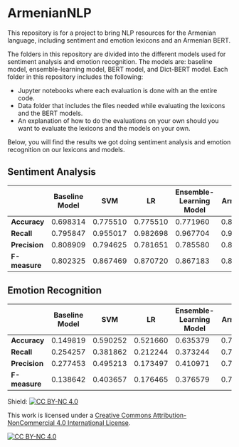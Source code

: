# ArmenianNLP
This repository is for a project to bring NLP resources for the Armenian language, including sentiment and emotion lexicons and an Armenian BERT.

The folders in this repository are divided into the different models used for sentiment analysis and emotion recognition. The models are: baseline model, ensemble-learning model, BERT model, and Dict-BERT model. Each folder in this repository includes the following:
- Jupyter notebooks where each evaluation is done with an the entire code.
- Data folder that includes the files needed while evaluating the lexicons and the BERT models.
- An explanation of how to do the evaluations on your own should you want to evaluate the lexicons and the models on your own.

Below, you will find the results we got doing sentiment analysis and emotion recognition on our lexicons and models.

## Sentiment Analysis
| | Baseline Model | SVM | LR | Ensemble-Learning Model | ArmBERT | Dict-BERT |
| --- | --- | --- | --- | --- | --- | --- |
| **Accuracy** | 0.698314 | 0.775510 | 0.775510 | 0.771960 | 0.825199 | 0.827861 |
| **Recall** | 0.795847 | 0.955017 | 0.982698 | 0.967704 | 0.946943 | 0.953863 |
| **Precision** | 0.808909 | 0.794625 | 0.781651 | 0.785580 | 0.844650 | 0.843017 |
| **F-measure** | 0.802325 | 0.867469 | 0.870720 | 0.867183 | 0.892876 | 0.895021 |

## Emotion Recognition
| | Baseline Model | SVM | LR | Ensemble-Learning Model | ArmBERT | Dict-BERT |
| --- | --- | --- | --- | --- | --- | --- |
| **Accuracy** | 0.149819 | 0.590252 | 0.521660 | 0.635379 | 0.774368 | 0.770758 |
| **Recall** | 0.254257 | 0.381862 | 0.212244 | 0.373244 | 0.774368 | 0.587237 | 
| **Precision** | 0.277453 | 0.495213 | 0.173497 | 0.410971 | 0.771354 | 0.554299 |
| **F-measure** | 0.138642 | 0.403657 | 0.176465 | 0.376579 | 0.772258 | 0.568813 |


Shield: [![CC BY-NC 4.0][cc-by-nc-shield]][cc-by-nc]

This work is licensed under a
[Creative Commons Attribution-NonCommercial 4.0 International License][cc-by-nc].

[![CC BY-NC 4.0][cc-by-nc-image]][cc-by-nc]

[cc-by-nc]: http://creativecommons.org/licenses/by-nc/4.0/
[cc-by-nc-image]: https://licensebuttons.net/l/by-nc/4.0/88x31.png
[cc-by-nc-shield]: https://img.shields.io/badge/License-CC%20BY--NC%204.0-lightgrey.svg

